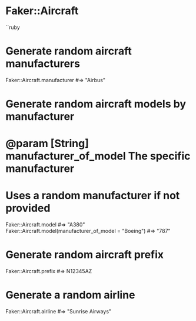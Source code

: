 # Faker::Aircraft

``ruby
# Generate random aircraft manufacturers
Faker::Aircraft.manufacturer #=> "Airbus"

# Generate random aircraft models by manufacturer
#
# @param [String] manufacturer_of_model The specific manufacturer
# Uses a random manufacturer if not provided
Faker::Aircraft.model #=> "A380"
Faker::Aircraft.model(manufacturer_of_model = "Boeing") #=> "787"

# Generate random aircraft prefix
Faker::Aircraft.prefix #=> N12345AZ

# Generate a random airline
Faker::Aircraft.airline #=> "Sunrise Airways"
```
